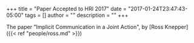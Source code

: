 +++
title = "Paper Accepted to HRI 2017"
date = "2017-01-24T23:47:43-05:00"
tags = []
author = ""
description = ""
+++

The paper "Implicit Communication in a Joint Action", by [Ross Knepper]({{< ref "people/ross.md" >}})
